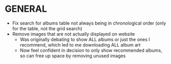 # GENERAL
* Fix search for albums table not always being in chronological order (only for the table, not the grid search)
* Remove images that are not actually displayed on website
    - Was originally debating to show ALL albums or just the ones I recommend, which led to me downloading ALL album art
    - Now feel confident in decision to only show recommended albums, so can free up space by removing unused images 